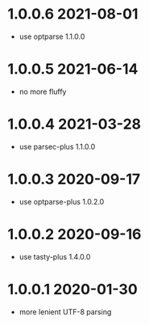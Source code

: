 1.0.0.6 2021-08-01
==================
- use optparse 1.1.0.0

1.0.0.5 2021-06-14
==================
- no more fluffy

1.0.0.4 2021-03-28
==================
- use parsec-plus 1.1.0.0

1.0.0.3 2020-09-17
==================
- use optparse-plus 1.0.2.0

1.0.0.2 2020-09-16
==================
- use tasty-plus 1.4.0.0

1.0.0.1 2020-01-30
==================
- more lenient UTF-8 parsing
